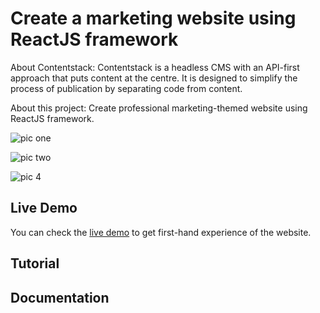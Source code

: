 # Create a marketing website using ReactJS framework

About Contentstack: Contentstack is a headless CMS with an API-first approach that puts content at the centre. It is designed to simplify the process of publication by separating code from content.

About this project: Create professional marketing-themed website using ReactJS framework.

![pic one](https://user-images.githubusercontent.com/29656920/74821414-8f3b1580-5329-11ea-99ad-1b9b477eaaf7.png)

![pic two](https://user-images.githubusercontent.com/29656920/74821435-9d893180-5329-11ea-86b4-5189869c0be8.png)

![pic 4](https://user-images.githubusercontent.com/29656920/74821462-abd74d80-5329-11ea-9bca-39a488227ab6.png)

## Live Demo

You can check the [live demo](https://hopeful-nobel-47d909.netlify.com/) to get first-hand experience of the website.

## Tutorial


## Documentation


